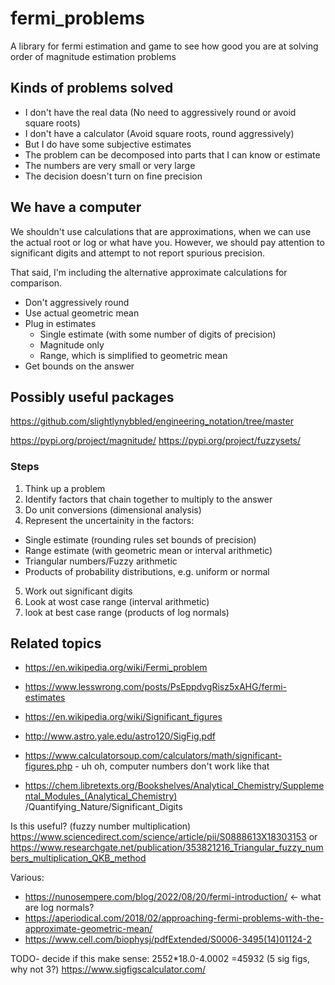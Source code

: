 # fermi_problems

A library for fermi estimation and game to see how good you are at solving order of magnitude estimation problems

## Kinds of problems solved

- I don't have the real data (No need to aggressively round or avoid square roots)
- I don't have a calculator (Avoid square roots, round aggressively)
- But I do have some subjective estimates
- The problem can be decomposed into parts that I can know or estimate
- The numbers are very small or very large
- The decision doesn't turn on fine precision

## We have a computer

We shouldn't use calculations that are approximations, when we can use the actual root or log or what have you. However, we should pay attention to significant digits and attempt to not report spurious precision.

That said, I'm including the alternative approximate calculations for comparison.

- Don't aggressively round
- Use actual geometric mean
- Plug in estimates
    - Single estimate (with some number of digits of precision)
    - Magnitude only
    - Range, which is simplified to geometric mean
- Get bounds on the answer



## Possibly useful packages


https://github.com/slightlynybbled/engineering_notation/tree/master

https://pypi.org/project/magnitude/
https://pypi.org/project/fuzzysets/

### Steps

1. Think up a problem
2. Identify factors that chain together to multiply to the answer
3. Do unit conversions (dimensional analysis)
4. Represent the uncertainity in the factors:

- Single estimate (rounding rules set bounds of precision)
- Range estimate (with geometric mean or interval arithmetic)
- Triangular numbers/Fuzzy arithmetic
- Products of probability distributions, e.g. uniform or normal

5. Work out significant digits
6. Look at wost case range (interval arithmetic)
7. look at best case range (products of log normals)

## Related topics

- https://en.wikipedia.org/wiki/Fermi_problem
- https://www.lesswrong.com/posts/PsEppdvgRisz5xAHG/fermi-estimates
- https://en.wikipedia.org/wiki/Significant_figures


- http://www.astro.yale.edu/astro120/SigFig.pdf
- https://www.calculatorsoup.com/calculators/math/significant-figures.php - uh oh, computer numbers don't work like that
- https://chem.libretexts.org/Bookshelves/Analytical_Chemistry/Supplemental_Modules_(Analytical_Chemistry)
  /Quantifying_Nature/Significant_Digits

Is this useful? (fuzzy number multiplication)
https://www.sciencedirect.com/science/article/pii/S0888613X18303153
or
https://www.researchgate.net/publication/353821216_Triangular_fuzzy_numbers_multiplication_QKB_method

Various:

- https://nunosempere.com/blog/2022/08/20/fermi-introduction/ <- what are log normals?
- https://aperiodical.com/2018/02/approaching-fermi-problems-with-the-approximate-geometric-mean/
- https://www.cell.com/biophysj/pdfExtended/S0006-3495(14)01124-2

TODO- decide if this make sense: 2552*18.0-4.0002 =45932 (5 sig figs, why not 3?)
https://www.sigfigscalculator.com/